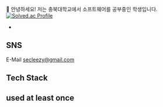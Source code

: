 🌱 안녕하세요! 저는 충북대학교에서 소프트웨어를 공부중인 학생입니다.
[![Solved.ac Profile](http://mazassumnida.wtf/api/v2/generate_badge?boj=secleezy)](https://solved.ac/secleezy/)

-


SNS
-

E-Mail
secleezy@gmail.com

Tech Stack
-

used at least once
-



